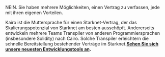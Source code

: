 NEIN. Sie haben mehrere Möglichkeiten, einen Vertrag zu verfassen, jede mit ihren eigenen Vorteilen. 

Kairo ist die Muttersprache für einen Starknet-Vertrag, der das Skalierungspotenzial von Starknet am besten ausschöpft. Andererseits entwickeln mehrere Teams Transpiler von anderen Programmiersprachen (insbesondere Solidity) nach Cairo. Solche Transpiler erleichtern die schnelle Bereitstellung bestehender Verträge im Starknet.**[Sehen Sie sich unsere neuesten Entwicklungstools an](/developers/tools-resources).**